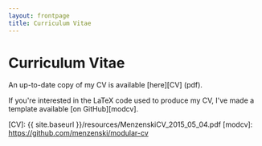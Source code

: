 ```yaml
---
layout: frontpage
title: Curriculum Vitae
---
```


# Curriculum Vitae

An up-to-date copy of my CV is available [here][CV] (pdf).

If you're interested in the LaTeX code used to produce my CV, I've
made a template available [on GitHub][modcv].

[CV]: {{ site.baseurl }}/resources/MenzenskiCV_2015_05_04.pdf
[modcv]: https://github.com/menzenski/modular-cv
